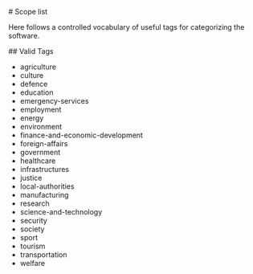 \# Scope list

Here follows a controlled vocabulary of useful tags for categorizing the
software.

\## Valid Tags

-   agriculture
-   culture
-   defence
-   education
-   emergency-services
-   employment
-   energy
-   environment
-   finance-and-economic-development
-   foreign-affairs
-   government
-   healthcare
-   infrastructures
-   justice
-   local-authorities
-   manufacturing
-   research
-   science-and-technology
-   security
-   society
-   sport
-   tourism
-   transportation
-   welfare
